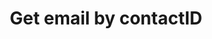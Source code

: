 ---
title: Get email by contactID
excerpt: >-
  The method is used for getting the email addresses of contacts by their
  contactID.
api:
  file: yespo.json
  operationId: getContactEmails
hidden: false
---